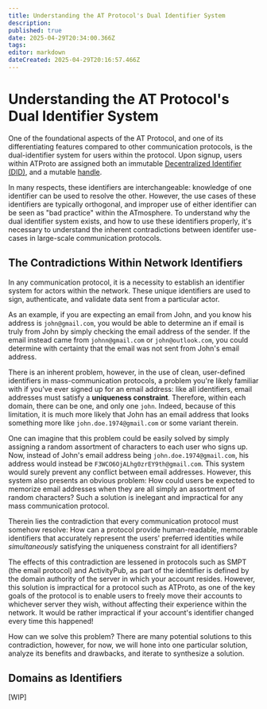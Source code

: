 ```yaml
---
title: Understanding the AT Protocol's Dual Identifier System
description: 
published: true
date: 2025-04-29T20:34:00.366Z
tags: 
editor: markdown
dateCreated: 2025-04-29T20:16:57.466Z
---
```


# Understanding the AT Protocol's Dual Identifier System

One of the foundational aspects of the AT Protocol, and one of its differentiating features compared to other communication protocols, is the dual-identifier system for users within the protocol. Upon signup, users within ATProto are assigned both an immutable [Decentralized Identifier (DID)](/en/wiki/reference/identifiers/did), and a mutable [handle](/en/wiki/reference/identifiers/handles). 

In many respects, these identifiers are interchangeable: knowledge of one identifier can be used to resolve the other. However, the use cases of these identifiers are typically orthogonal, and improper use of either identifier can be seen as "bad practice" within the ATmosphere. To understand why the dual identifier system exists, and how to use these identifiers properly, it's necessary to understand the inherent contradictions between identifer use-cases in large-scale communication protocols.

## The Contradictions Within Network Identifiers

In any communication protocol, it is a necessity to establish an identifier system for actors within the network. These unique identifiers are used to sign, authenticate, and validate data sent from a particular actor. 

As an example, if you are expecting an email from John, and you know his address is `john@gmail.com`, you would be able to determine an if email is truly from John by simply checking the email address of the sender. If the email instead came from `johnn@gmail.com` or `john@outlook.com`, you could determine with certainty that the email was not sent from John's email address.

There is an inherent problem, however, in the use of clean, user-defined identifiers in mass-communication protocols, a problem you're likely familiar with if you've ever signed up for an email address: like all identifiers, email addresses must satisfy a **uniqueness constraint**. Therefore, within each domain, there can be one, and only one `john`. Indeed, because of this limitation, it is much more likely that John has an email address that looks something more like `john.doe.1974@gmail.com` or some variant therein.

One can imagine that this problem could be easily solved by simply assigning a random assortment of characters to each user who signs up. Now, instead of John's email address being `john.doe.1974@gmail.com`, his address would instead be `F3WCO6OjALhg0zrEY9th@gmail.com`. This system would surely prevent any conflict between email addresses. However, this system also presents an obvious problem: How could users be expected to memorize email addresses when they are all simply an assortment of random characters? Such a solution is inelegant and impractical for any mass communication protocol.

Therein lies the contradiction that every communication protocol must somehow resolve: How can a protocol provide human-readable, memorable identifiers that accurately represent the users' preferred identities while *simultaneously* satisfying the uniqueness constraint for all identifiers?

The effects of this contradiction are lessened in protocols such as SMPT (the email protocol) and ActivityPub, as part of the identifier is defined by the domain authority of the server in which your account resides. However, this solution is impractical for a protocol such as ATProto, as one of the key goals of the protocol is to enable users to freely move their accounts to whichever server they wish, without affecting their experience within the network. It would be rather impractical if your account's identifier changed every time this happened!

How can we solve this problem? There are many potential solutions to this contradiction, however, for now, we will hone into one particular solution, analyze its benefits and drawbacks, and iterate to synthesize a solution.

## Domains as Identifiers

[WIP]